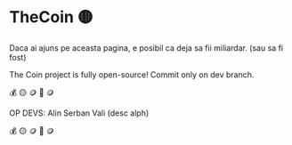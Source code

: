 # TheCoin   🟡

Daca ai ajuns pe aceasta pagina, e posibil ca deja sa fii miliardar. (sau sa fi fost)


The Coin project is fully open-source! Commit only on dev branch.

💰 🟡 🪙 💸 🪙 

OP DEVS:
Alin
Serban
Vali
(desc alph)

💰 🟡 🪙 💸 🪙 

